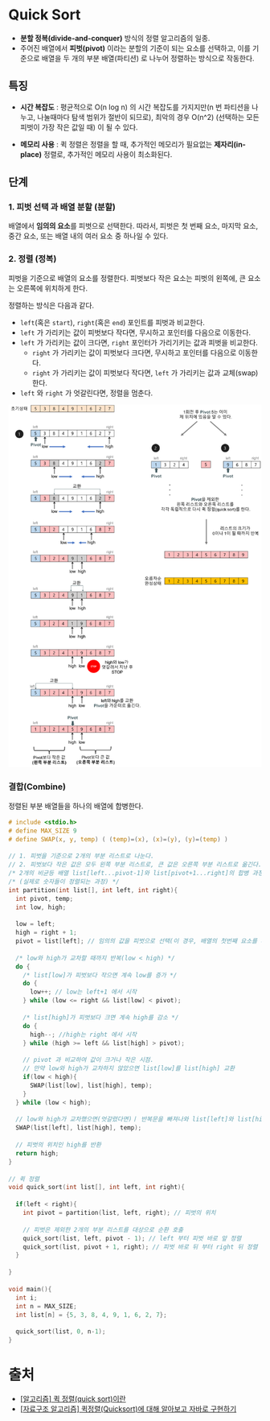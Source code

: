 # Quick Sort

- **분할 정복(divide-and-conquer)** 방식의 정렬 알고리즘의 일종.
- 주어진 배열에서 **피벗(pivot)** 이라는 분할의 기준이 되는 요소를 선택하고, 이를 기준으로 배열을 두 개의 부분 배열(파티션) 로 나누어 정렬하는 방식으로 작동한다.

## 특징

- **시간 복잡도** : 평균적으로 O(n log n) 의 시간 복잡도를 가지지만(n 번 파티션을 나누고, 나눌때마다 탐색 범위가 절반이 되므로), 최악의 경우 O(n^2) (선택하는 모든 피벗이 가장 작은 값일 때) 이 될 수 있다.

- **메모리 사용** : 퀵 정렬은 정렬을 할 때, 추가적인 메모리가 필요없는 **제자리(in-place)** 정렬로, 추가적인 메모리 사용이 최소화된다.

## 단계

### 1. 피벗 선택 과 배열 분할 (분할)

배열에서 **임의의 요소**를 피벗으로 선택한다. 따라서, 피벗은 첫 번째 요소, 마지막 요소, 중간 요소, 또는 배열 내의 여러 요소 중 하나일 수 있다.

### 2. 정렬 (정복)

피벗을 기준으로 배열의 요소를 정렬한다. 피벗보다 작은 요소는 피벗의 왼쪽에, 큰 요소는 오른쪽에 위치하게 한다.

정렬하는 방식은 다음과 같다.

- `left`(혹은 `start`), `right`(혹은 `end`) 포인트를 피벗과 비교한다.
- `left` 가 가리키는 값이 피벗보다 작다면, 무시하고 포인터를 다음으로 이동한다.
- `left` 가 가리키는 값이 크다면, `right` 포인터가 가리기키는 값과 피벗을 비교한다.
  - `right` 가 가리키는 값이 피벗보다 크다면, 무시하고 포인터를 다음으로 이동한다.
  - `right` 가 가리키는 값이 피벗보다 작다면, `left` 가 가리키는 값과 교체(swap) 한다.
- `left` 와 `right` 가 엇갈린다면, 정렬을 멈춘다.

![](/Algorithm/img/ag_quick_sort_parti_1.png)

### 결합(Combine)

정렬된 부분 배열들을 하나의 배열에 합병한다.

```C
# include <stdio.h>
# define MAX_SIZE 9
# define SWAP(x, y, temp) ( (temp)=(x), (x)=(y), (y)=(temp) )

// 1. 피벗을 기준으로 2개의 부분 리스트로 나눈다.
// 2. 피벗보다 작은 값은 모두 왼쪽 부분 리스트로, 큰 값은 오른쪽 부분 리스트로 옮긴다.
/* 2개의 비균등 배열 list[left...pivot-1]와 list[pivot+1...right]의 합병 과정 */
/* (실제로 숫자들이 정렬되는 과정) */
int partition(int list[], int left, int right){
  int pivot, temp;
  int low, high;

  low = left;
  high = right + 1;
  pivot = list[left]; // 임의의 값을 피벗으로 선택(이 경우, 배열의 첫번째 요소를 피벗으로 선택.)

  /* low와 high가 교차할 때까지 반복(low < high) */
  do {
    /* list[low]가 피벗보다 작으면 계속 low를 증가 */
    do {
      low++; // low는 left+1 에서 시작
    } while (low <= right && list[low] < pivot);

    /* list[high]가 피벗보다 크면 계속 high를 감소 */
    do {
      high--; //high는 right 에서 시작
    } while (high >= left && list[high] > pivot);

    // pivot 과 비교하여 값이 크거나 작은 시점.
    // 만약 low와 high가 교차하지 않았으면 list[low]를 list[high] 교환
    if(low < high){
      SWAP(list[low], list[high], temp);
    }
  } while (low < high);

  // low와 high가 교차했으면(엇갈렸다면)ㅣ 반복문을 빠져나와 list[left]와 list[high]를 교환
  SWAP(list[left], list[high], temp);

  // 피벗의 위치인 high를 반환
  return high;
}

// 퀵 정렬
void quick_sort(int list[], int left, int right){

  if(left < right){
    int pivot = partition(list, left, right); // 피벗의 위치

    // 피벗은 제외한 2개의 부분 리스트를 대상으로 순환 호출
    quick_sort(list, left, pivot - 1); // left 부터 피벗 바로 앞 정렬
    quick_sort(list, pivot + 1, right); // 피벗 바로 뒤 부터 right 뒤 정렬
  }

}

void main(){
  int i;
  int n = MAX_SIZE;
  int list[n] = {5, 3, 8, 4, 9, 1, 6, 2, 7};

  quick_sort(list, 0, n-1);
}
```

# 출처

- [[알고리즘] 퀵 정렬(quick sort)이란](https://gmlwjd9405.github.io/2018/05/10/algorithm-quick-sort.html)
- [[자료구조 알고리즘] 퀵정렬(Quicksort)에 대해 알아보고 자바로 구현하기](https://www.youtube.com/watch?v=7BDzle2n47c)

